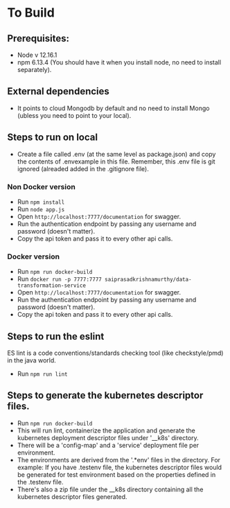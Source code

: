 # To Build
## Prerequisites: 
* Node v 12.16.1
* npm 6.13.4 (You should have it when you install node, no need to install separately).

## External dependencies
* It points to cloud Mongodb by default and no need to install Mongo (ubless you need to point to your local).

## Steps to run on local
* Create a file called .env (at the same level as package.json) and copy the contents of .envexample in this file. Remember, this .env file is git ignored (alreaded added in the .gitignore file).

### Non Docker version
* Run `npm install`
* Run `node app.js`
* Open `http://localhost:7777/documentation` for swagger.
* Run the authentication endpoint by passing any username and password (doesn't matter).
* Copy the api token and pass it to every other api calls.

### Docker version
* Run `npm run docker-build`
* Run `docker run -p 7777:7777 saiprasadkrishnamurthy/data-transformation-service`
* Open `http://localhost:7777/documentation` for swagger.
* Run the authentication endpoint by passing any username and password (doesn't matter).
* Copy the api token and pass it to every other api calls.

## Steps to run the eslint
ES lint is a code conventions/standards checking tool (like checkstyle/pmd) in the java world.
* Run `npm run lint`

## Steps to generate the kubernetes descriptor files.
* Run `npm run docker-build`
* This will run lint, containerize the application and generate the kubernetes deployment descriptor files under '__k8s' directory.
* There will be a 'config-map' and a 'service' deployment file per environment.
* The environments are derived from the '.*env' files in the directory.
For example: If you have .testenv file, the kubernetes descriptor files would be generated for test environment based on the properties defined in the .testenv file.
* There's also a zip file under the __k8s directory containing all the kubernetes descriptor files generated.






